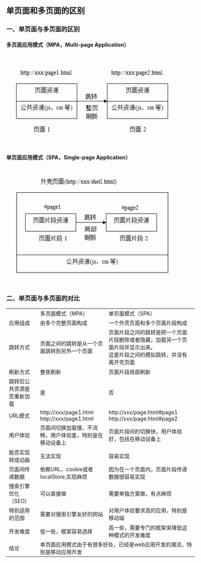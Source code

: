 ## 单页面和多页面的区别

### 一、单页面与多页面的区别

#### 多页面应用模式（MPA，Multi-page Application）
![图片](../assets/imgs/前端知识点/1.png)

#### 单页面应用模式（SPA，Single-page Application）
![图片](../assets/imgs/前端知识点/2.png)

### 二、单页面与多页面的对比

<table>
  <tr>
    <td></td>
    <td>多页面模式（MPA）</td>
    <td>单页面模式（SPA）</td>
  </tr>
  <tr>
    <td>应用组成</td>
    <td>由多个完整页面构成</td>
    <td>一个外壳页面和多个页面片段构成</td>
  </tr>
  <tr>
    <td>跳转方式</td>
    <td>页面之间的跳转是从一个页面跳转到另外一个页面</td>
    <td>
      页面片段之间的跳转是把一个页面片段删除或者隐藏，加载另一个页面片段并显示出来。
      <br>
      这是片段之间的模拟跳转，并没有离开壳页面
    </td>
  </tr>
  <tr>
    <td>刷新方式</td>
    <td>整夜刷新</td>
    <td>页面片段局部刷新</td>
  </tr>
  <tr>
    <td>跳转后公共资源是否重新加载</td>
    <td>是</td>
    <td>否</td>
  </tr>
  <tr>
    <td>URL模式</td>
    <td>http://xxx/page1.html <br> http://xxx/page1.html</td>
    <td>http://xxx/page.html#page1 <br> http://xxx/page.html#page2</td>
  </tr>
  <tr>
    <td>用户体验</td>
    <td>页面间切换加载慢，不流畅，用户体验差，特别是在移动设备上</td>
    <td>页面片段间的切换快，用户体验好，包括在移动设备上</td>
  </tr>
  <tr>
    <td>能否实现转成动画</td>
    <td>无法实现</td>
    <td>容易实现</td>
  </tr>
  <tr>
    <td>页面间传递数据</td>
    <td>依赖URL、cookie或者localStore,实现麻烦</td>
    <td>因为在一个页面内，页面片段传递数据很容易实现</td>
  </tr>
  <tr>
    <td>搜索引擎优化（SEO）</td>
    <td>可以直接做</td>
    <td>需要单独方案做，有点麻烦</td>
  </tr>
  <tr>
    <td>特别适用的范围</td>
    <td>需要对搜索引擎友好的网站</td>
    <td>对用户体验要求高的应用，特别是移动端</td>
  </tr>
  <tr>
    <td>开发难度</td>
    <td>低一些，框架容易选择</td>
    <td>高一些，需要专门的框架来降低这种模式的开发难度</td>
  </tr>
  <tr>
    <td>结论</td>
    <td colspan="2">单页面应用模式由于有很多好处，已经是web应用开发的潮流，特别是移动应用开发</td>
  </tr>
</table>